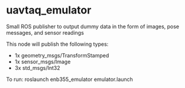 # uavtaq_emulator
Small ROS publisher to output dummy data in the form of images, pose messages, and sensor readings

This node will publish the following types:
  - 1x geometry_msgs/TransformStamped
  - 1x sensor_msgs/Image
  - 3x std_msgs/Int32

To run:
roslaunch enb355_emulator emulator.launch
